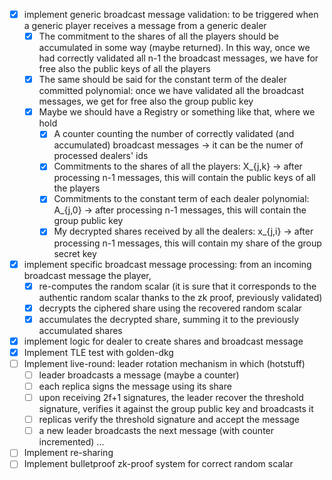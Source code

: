 - [X] implement generic broadcast message validation: to be triggered when a generic player receives a message from a generic dealer
  - [X] The commitment to the shares of all the players should be accumulated in some way (maybe returned). In this way, once we had correctly validated all n-1 the broadcast messages, we have for free also the public keys of all the players 
  - [X] The same should be said for the constant term of the dealer committed polynomial: once we have validated all the broadcast messages, we get for free also the group public key
  - [X] Maybe we should have a Registry or something like that, where we hold
    - [X] A counter counting the number of correctly validated (and accumulated) broadcast messages -> it can be the numer of processed dealers' ids
    - [X] Commitments to the shares of all the players: X_{j,k} -> after processing n-1 messages, this will contain the public keys of all the players
    - [X] Commitments to the constant term of each dealer polynomial: A_{j,0} -> after processing n-1 messages, this will contain the group public key
    - [X] My decrypted shares received by all the dealers: x_{j,i} -> after processing n-1 messages, this will contain my share of the group secret key
- [X] implement specific broadcast message processing: from an incoming broadcast message the player,
  - [X] re-computes the random scalar (it is sure that it corresponds to the authentic random scalar thanks to the zk proof, previously validated) 
  - [X] decrypts the ciphered share using the recovered random scalar
  - [X] accumulates the decrypted share, summing it to the previously accumulated shares
- [X] implement logic for dealer to create shares and broadcast message
- [X] Implement TLE test with golden-dkg
- [ ] Implement live-round: leader rotation mechanism in which (hotstuff)
  - [ ] leader broadcasts a message (maybe a counter)
  - [ ] each replica signs the message using its share
  - [ ] upon receiving 2f+1 signatures, the leader recover the threshold signature, verifies it against the group public key and broadcasts it 
  - [ ] replicas verify the threshold signature and accept the message
  - [ ] a new leader broadcasts the next message (with counter incremented) ...
- [ ] Implement re-sharing
- [ ] Implement bulletproof zk-proof system for correct random scalar